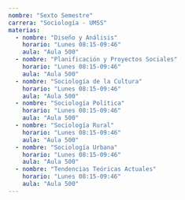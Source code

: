 ```yaml
---
nombre: "Sexto Semestre"
carrera: "Sociología - UMSS"
materias:
  - nombre: "Diseño y Análisis"
    horario: "Lunes 08:15-09:46"
    aula: "Aula 500"
  - nombre: "Planificación y Proyectos Sociales"
    horario: "Lunes 08:15-09:46"
    aula: "Aula 500"
  - nombre: "Sociología de la Cultura"
    horario: "Lunes 08:15-09:46"
    aula: "Aula 500"
  - nombre: "Sociología Política"
    horario: "Lunes 08:15-09:46"
    aula: "Aula 500"
  - nombre: "Sociología Rural"
    horario: "Lunes 08:15-09:46"
    aula: "Aula 500"
  - nombre: "Sociología Urbana"
    horario: "Lunes 08:15-09:46"
    aula: "Aula 500"
  - nombre: "Tendencias Teóricas Actuales"
    horario: "Lunes 08:15-09:46"
    aula: "Aula 500"
---
```

